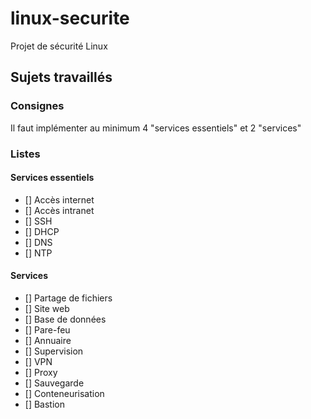 # linux-securite
Projet de sécurité Linux

## Sujets travaillés

### Consignes

Il faut implémenter au minimum 4 "services essentiels" et 2 "services"

### Listes

#### Services essentiels

 - [] Accès internet
 - [] Accès intranet
 - [] SSH
 - [] DHCP
 - [] DNS
 - [] NTP

#### Services

 - [] Partage de fichiers
 - [] Site web
 - [] Base de données
 - [] Pare-feu
 - [] Annuaire
 - [] Supervision
 - [] VPN
 - [] Proxy
 - [] Sauvegarde
 - [] Conteneurisation
 - [] Bastion
